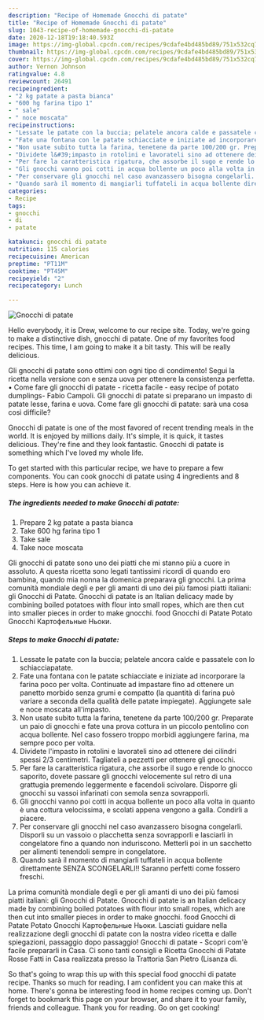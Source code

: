 ```yaml
---
description: "Recipe of Homemade Gnocchi di patate"
title: "Recipe of Homemade Gnocchi di patate"
slug: 1043-recipe-of-homemade-gnocchi-di-patate
date: 2020-12-18T19:18:40.593Z
image: https://img-global.cpcdn.com/recipes/9cdafe4bd485bd89/751x532cq70/gnocchi-di-patate-recipe-main-photo.jpg
thumbnail: https://img-global.cpcdn.com/recipes/9cdafe4bd485bd89/751x532cq70/gnocchi-di-patate-recipe-main-photo.jpg
cover: https://img-global.cpcdn.com/recipes/9cdafe4bd485bd89/751x532cq70/gnocchi-di-patate-recipe-main-photo.jpg
author: Vernon Johnson
ratingvalue: 4.8
reviewcount: 26491
recipeingredient:
- "2 kg patate a pasta bianca"
- "600 hg farina tipo 1"
- " sale"
- " noce moscata"
recipeinstructions:
- "Lessate le patate con la buccia; pelatele ancora calde e passatele con lo schiacciapatate."
- "Fate una fontana con le patate schiacciate e iniziate ad incorporare la farina poco per volta. Continuate ad impastare fino ad ottenere un panetto morbido senza grumi e compatto (la quantità di farina può variare a seconda della qualità delle patate impiegate). Aggiungete sale e noce moscata all&#39;impasto."
- "Non usate subito tutta la farina, tenetene da parte 100/200 gr. Preparate un paio di gnocchi e fate una prova cottura in un piccolo pentolino con acqua bollente. Nel caso fossero troppo morbidi aggiungere farina, ma sempre poco per volta."
- "Dividete l&#39;impasto in rotolini e lavorateli sino ad ottenere dei cilindri spessi 2/3 centimetri. Tagliateli a pezzetti per ottenere gli gnocchi."
- "Per fare la caratteristica rigatura, che assorbe il sugo e rende lo gnocco saporito, dovete passare gli gnocchi velocemente sul retro di una grattugia premendo leggermente e facendoli scivolare. Disporre gli gnocchi su vassoi infarinati con semola senza sovrapporli."
- "Gli gnocchi vanno poi cotti in acqua bollente un poco alla volta in quanto è una cottura velocissima, e scolati appena vengono a galla. Condirli a piacere."
- "Per conservare gli gnocchi nel caso avanzassero bisogna congelarli. Disporli su un vassoio o placchetta senza sovrapporli e lasciarli in congelatore fino a quando non induriscono. Metterli poi in un sacchetto per alimenti tenendoli sempre in congelatore."
- "Quando sarà il momento di mangiarli tuffateli in acqua bollente direttamente SENZA SCONGELARLI!! Saranno perfetti come fossero freschi."
categories:
- Recipe
tags:
- gnocchi
- di
- patate

katakunci: gnocchi di patate 
nutrition: 115 calories
recipecuisine: American
preptime: "PT11M"
cooktime: "PT45M"
recipeyield: "2"
recipecategory: Lunch

---
```



![Gnocchi di patate](https://img-global.cpcdn.com/recipes/9cdafe4bd485bd89/751x532cq70/gnocchi-di-patate-recipe-main-photo.jpg)

Hello everybody, it is Drew, welcome to our recipe site. Today, we're going to make a distinctive dish, gnocchi di patate. One of my favorites food recipes. This time, I am going to make it a bit tasty. This will be really delicious.

Gli gnocchi di patate sono ottimi con ogni tipo di condimento! Segui la ricetta nella versione con e senza uova per ottenere la consistenza perfetta. • Come fare gli gnocchi di patate - ricetta facile - easy recipe of potato dumplings- Fabio Campoli. Gli gnocchi di patate si preparano un impasto di patate lesse, farina e uova. Come fare gli gnocchi di patate: sarà una cosa così difficile?

Gnocchi di patate is one of the most favored of recent trending meals in the world. It is enjoyed by millions daily. It's simple, it is quick, it tastes delicious. They're fine and they look fantastic. Gnocchi di patate is something which I've loved my whole life.


To get started with this particular recipe, we have to prepare a few components. You can cook gnocchi di patate using 4 ingredients and 8 steps. Here is how you can achieve it.

<!--inarticleads1-->

##### The ingredients needed to make Gnocchi di patate:

1. Prepare 2 kg patate a pasta bianca
1. Take 600 hg farina tipo 1
1. Take  sale
1. Take  noce moscata


Gli gnocchi di patate sono uno dei piatti che mi stanno più a cuore in assoluto. A questa ricetta sono legati tantissimi ricordi di quando ero bambina, quando mia nonna la domenica preparava gli gnocchi. La prima comunità mondiale degli e per gli amanti di uno dei più famosi piatti italiani: gli Gnocchi di Patate. Gnocchi di patate is an Italian delicacy made by combining boiled potatoes with flour into small ropes, which are then cut into smaller pieces in order to make gnocchi. food Gnocchi di Patate Potato Gnocchi Картофельные Ньоки. 

<!--inarticleads2-->

##### Steps to make Gnocchi di patate:

1. Lessate le patate con la buccia; pelatele ancora calde e passatele con lo schiacciapatate.
1. Fate una fontana con le patate schiacciate e iniziate ad incorporare la farina poco per volta. Continuate ad impastare fino ad ottenere un panetto morbido senza grumi e compatto (la quantità di farina può variare a seconda della qualità delle patate impiegate). Aggiungete sale e noce moscata all&#39;impasto.
1. Non usate subito tutta la farina, tenetene da parte 100/200 gr. Preparate un paio di gnocchi e fate una prova cottura in un piccolo pentolino con acqua bollente. Nel caso fossero troppo morbidi aggiungere farina, ma sempre poco per volta.
1. Dividete l&#39;impasto in rotolini e lavorateli sino ad ottenere dei cilindri spessi 2/3 centimetri. Tagliateli a pezzetti per ottenere gli gnocchi.
1. Per fare la caratteristica rigatura, che assorbe il sugo e rende lo gnocco saporito, dovete passare gli gnocchi velocemente sul retro di una grattugia premendo leggermente e facendoli scivolare. Disporre gli gnocchi su vassoi infarinati con semola senza sovrapporli.
1. Gli gnocchi vanno poi cotti in acqua bollente un poco alla volta in quanto è una cottura velocissima, e scolati appena vengono a galla. Condirli a piacere.
1. Per conservare gli gnocchi nel caso avanzassero bisogna congelarli. Disporli su un vassoio o placchetta senza sovrapporli e lasciarli in congelatore fino a quando non induriscono. Metterli poi in un sacchetto per alimenti tenendoli sempre in congelatore.
1. Quando sarà il momento di mangiarli tuffateli in acqua bollente direttamente SENZA SCONGELARLI!! Saranno perfetti come fossero freschi.


La prima comunità mondiale degli e per gli amanti di uno dei più famosi piatti italiani: gli Gnocchi di Patate. Gnocchi di patate is an Italian delicacy made by combining boiled potatoes with flour into small ropes, which are then cut into smaller pieces in order to make gnocchi. food Gnocchi di Patate Potato Gnocchi Картофельные Ньоки. Lasciati guidare nella realizzazione degli gnocchi di patate con la nostra video ricetta e dalle spiegazioni, passaggio dopo passaggio! Gnocchi di patate - Scopri com&#39;è facile prepararli in Casa. Ci sono tanti consigli e Ricetta Gnocchi di Patate Rosse Fatti in Casa realizzata presso la Trattoria San Pietro (Lisanza di. 

So that's going to wrap this up with this special food gnocchi di patate recipe. Thanks so much for reading. I am confident you can make this at home. There's gonna be interesting food in home recipes coming up. Don't forget to bookmark this page on your browser, and share it to your family, friends and colleague. Thank you for reading. Go on get cooking!
